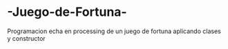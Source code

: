 # -Juego-de-Fortuna-
Programacion echa en processing de un juego de fortuna aplicando clases y constructor

